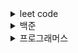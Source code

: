 
<details>
<summary>leet code</summary>
<div markdown="1">
 
 * Happy Number https://leetcode.com/problems/happy-number/
 * Remove Duplicates from Sorted Array https://leetcode.com/problems/remove-duplicates-from-sorted-array/
 * Reverse Integer https://leetcode.com/problems/reverse-integer/
 * Single Number https://leetcode.com/problems/single-number/
 * Two Sum https://leetcode.com/problems/two-sum/

</div>
</details>
<details>
<summary>백준</summary>
<div markdown="1">
 
  * 수 정렬하기 3 https://www.acmicpc.net/problem/10989
  * 트리 순회 https://www.acmicpc.net/problem/1991

</div>
</details>
<details>
<summary>프로그래머스</summary>
<div markdown="1">
 
 * Level 1
   * 2016년 https://programmers.co.kr/learn/courses/30/lessons/12901
   * K번째 수 https://programmers.co.kr/learn/courses/30/lessons/42748
   * 가운데 글자 가져오기 https://programmers.co.kr/learn/courses/30/lessons/12903
   * 나누어 떨어지는 배열 https://programmers.co.kr/learn/courses/30/lessons/12910
   * 두 정수 사이의 합 https://programmers.co.kr/learn/courses/30/lessons/12912
   * 모의고사 https://programmers.co.kr/learn/courses/30/lessons/42840
   * 문자열 내 마음대로 정렬하기 https://programmers.co.kr/learn/courses/30/lessons/12915
   * 완주하지 못한 선수 https://programmers.co.kr/learn/courses/30/lessons/42576?language=java
   * 체육복 https://programmers.co.kr/learn/courses/30/lessons/42862#
 * Level 2
   * 기능개발 https://programmers.co.kr/learn/courses/30/lessons/42586
   * 가장 큰 수 https://programmers.co.kr/learn/courses/30/lessons/42746
   * 다리를 지나는 트럭 https://programmers.co.kr/learn/courses/30/lessons/42583
   * 문자열 압축 https://programmers.co.kr/learn/courses/30/lessons/60057?language=swift
   * 쇠막대기 https://programmers.co.kr/learn/courses/30/lessons/42585
   * 스킬트리 https://programmers.co.kr/learn/courses/30/lessons/49993#fnref1
   * 위장 https://programmers.co.kr/learn/courses/30/lessons/42578?language=swift
   * 조이스틱 https://programmers.co.kr/learn/courses/30/lessons/42860
   * 프린터 https://programmers.co.kr/learn/courses/30/lessons/42587
  
</div>
</details>




